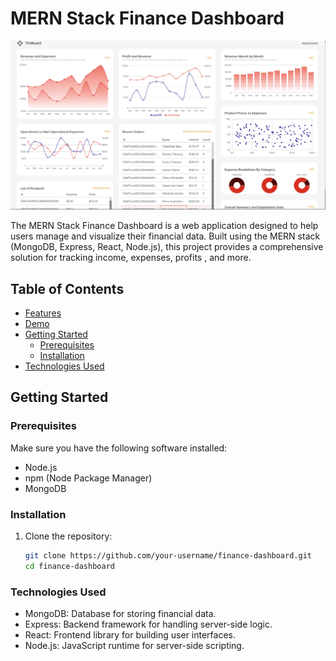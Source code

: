 # MERN Stack Finance Dashboard

![Dashboard Screenshot](demo.png)

The MERN Stack Finance Dashboard is a web application designed to help users manage and visualize their financial data. Built using the MERN stack (MongoDB, Express, React, Node.js), this project provides a comprehensive solution for tracking income, expenses, profits , and more.

## Table of Contents

- [Features](#features)
- [Demo](#demo)
- [Getting Started](#getting-started)
  - [Prerequisites](#prerequisites)
  - [Installation](#installation)
- [Technologies Used](#technologies-used)


## Getting Started

### Prerequisites

Make sure you have the following software installed:

- Node.js
- npm (Node Package Manager)
- MongoDB

### Installation

1. Clone the repository:

   ```bash
   git clone https://github.com/your-username/finance-dashboard.git
   cd finance-dashboard
### Technologies Used

  - MongoDB: Database for storing financial data.
  - Express: Backend framework for handling server-side logic.
  - React: Frontend library for building user interfaces.
  - Node.js: JavaScript runtime for server-side scripting.
